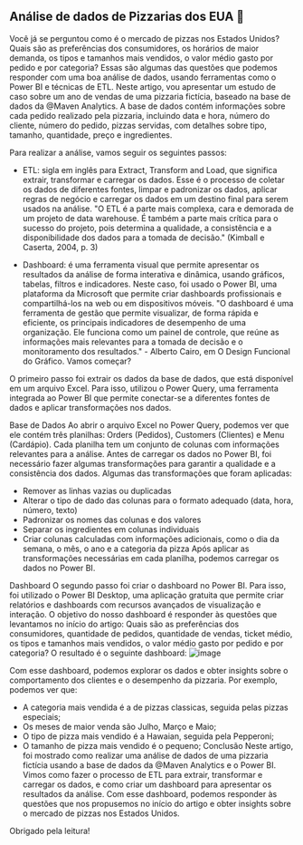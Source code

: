## Análise de dados de Pizzarias dos EUA :pizza:
 
Você já se perguntou como é o mercado de pizzas nos Estados Unidos? Quais são as preferências dos consumidores, os horários de maior demanda, os tipos e tamanhos mais vendidos, o valor médio gasto por pedido e por categoria? Essas são algumas das questões que podemos responder com uma boa análise de dados, usando ferramentas como o Power BI e técnicas de ETL.
Neste artigo, vou apresentar um estudo de caso sobre um ano de vendas de uma pizzaria fictícia, baseado na base de dados da @Maven Analytics. A base de dados contém informações sobre cada pedido realizado pela pizzaria, incluindo data e hora, número do cliente, número do pedido, pizzas servidas, com detalhes sobre tipo, tamanho, quantidade, preço e ingredientes.

Para realizar a análise, vamos seguir os seguintes passos:
- ETL: sigla em inglês para Extract, Transform and Load, que significa extrair, transformar e carregar os dados. Esse é o processo de coletar os dados de diferentes fontes, limpar e padronizar os dados, aplicar regras de negócio e carregar os dados em um destino final para serem usados na análise.
"O ETL é a parte mais complexa, cara e demorada de um projeto de data warehouse. É também a parte mais crítica para o sucesso do projeto, pois determina a qualidade, a consistência e a disponibilidade dos dados para a tomada de decisão." (Kimball e Caserta, 2004, p. 3)

- Dashboard: é uma ferramenta visual que permite apresentar os resultados da análise de forma interativa e dinâmica, usando gráficos, tabelas, filtros e indicadores. Neste caso, foi usado o Power BI, uma plataforma da Microsoft que permite criar dashboards profissionais e compartilhá-los na web ou em dispositivos móveis.
"O dashboard é uma ferramenta de gestão que permite visualizar, de forma rápida e eficiente, os principais indicadores de desempenho de uma organização. Ele funciona como um painel de controle, que reúne as informações mais relevantes para a tomada de decisão e o monitoramento dos resultados." - Alberto Cairo, em O Design Funcional do Gráfico.
Vamos começar?

O primeiro passo foi extrair os dados da base de dados, que está disponível em um arquivo Excel. Para isso, utilizou o Power Query, uma ferramenta integrada ao Power BI que permite conectar-se a diferentes fontes de dados e aplicar transformações nos dados.

Base de Dados
Ao abrir o arquivo Excel no Power Query, podemos ver que ele contém três planilhas: Orders (Pedidos), Customers (Clientes) e Menu (Cardápio). Cada planilha tem um conjunto de colunas com informações relevantes para a análise. 
Antes de carregar os dados no Power BI, foi necessário fazer algumas transformações para garantir a qualidade e a consistência dos dados. Algumas das transformações que foram aplicadas:
- Remover as linhas vazias ou duplicadas
- Alterar o tipo de dado das colunas para o formato adequado (data, hora, número, texto)
- Padronizar os nomes das colunas e dos valores
- Separar os ingredientes em colunas individuais
- Criar colunas calculadas com informações adicionais, como o dia da semana, o mês, o ano e a categoria da pizza
Após aplicar as transformações necessárias em cada planilha, podemos carregar os dados no Power BI.

Dashboard
O segundo passo foi criar o dashboard no Power BI. Para isso, foi utilizado o Power BI Desktop, uma aplicação gratuita que permite criar relatórios e dashboards com recursos avançados de visualização e interação.
O objetivo do nosso dashboard é responder às questões que levantamos no início do artigo: Quais são as preferências dos consumidores, quantidade de pedidos, quantidade de vendas, ticket médio, os tipos e tamanhos mais vendidos, o valor médio gasto por pedido e por categoria?
O resultado é o seguinte dashboard:
![image](https://github.com/joaovictorsouzacarli/An-lise-de-dados-Pizzarias-EUA/assets/129809075/f22516f9-5e5c-4570-9496-f21c488d0f6e)

Com esse dashboard, podemos explorar os dados e obter insights sobre o comportamento dos clientes e o desempenho da pizzaria. Por exemplo, podemos ver que:
- A categoria mais vendida é a de pizzas classicas, seguida pelas pizzas especiais; 
- Os meses de maior venda são Julho, Março e Maio;
- O tipo de pizza mais vendido é a Hawaian, seguida pela Pepperoni;
- O tamanho de pizza mais vendido é o pequeno;
Conclusão
Neste artigo, foi mostrado como realizar uma análise de dados de uma pizzaria fictícia usando a base de dados da @Maven Analytics e o Power BI. Vimos como fazer o processo de ETL para extrair, transformar e carregar os dados, e como criar um dashboard para apresentar os resultados da análise. Com esse dashboard, podemos responder às questões que nos propusemos no início do artigo e obter insights sobre o mercado de pizzas nos Estados Unidos.

Obrigado pela leitura!

